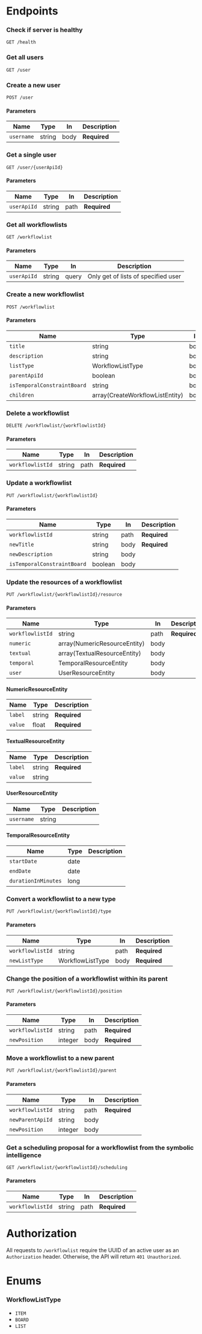 # Endpoints

### Check if server is healthy

```
GET /health
```

### Get all users

```
GET /user
```

### Create a new user

```
POST /user
```

#### Parameters

| Name       | Type   | In   | Description  |
|------------|--------|------|--------------|
| `username` | string | body | __Required__ |

### Get a single user

```
GET /user/{userApiId}
```

#### Parameters

| Name        | Type   | In   | Description  |
|-------------|--------|------|--------------|
| `userApiId` | string | path | __Required__ |

### Get all workflowlists

```
GET /workflowlist
```

#### Parameters

| Name        | Type   | In    | Description                         |
|-------------|--------|-------|-------------------------------------|
| `userApiId` | string | query | Only get of lists of specified user |

### Create a new workflowlist

```
POST /workflowlist
```

#### Parameters

| Name                        | Type                            | In   | Description  |
|-----------------------------|---------------------------------|------|--------------|
| `title`                     | string                          | body | __Required__ |
| `description`               | string                          | body |              |
| `listType`                  | WorkflowListType                | body | __Required__ |
| `parentApiId`               | boolean                         | body |              |
| `isTemporalConstraintBoard` | string                          | body |              |
| `children`                  | array(CreateWorkflowListEntity) | body | __Required__ |

### Delete a workflowlist

```
DELETE /workflowlist/{workflowlistId}
```

#### Parameters

| Name             | Type   | In   | Description  |
|------------------|--------|------|--------------|
| `workflowlistId` | string | path | __Required__ |

### Update a workflowlist

```
PUT /workflowlist/{workflowlistId}
```

#### Parameters

| Name                        | Type    | In   | Description  |
|-----------------------------|---------|------|--------------|
| `workflowlistId`            | string  | path | __Required__ |
| `newTitle`                  | string  | body | __Required__ |
| `newDescription`            | string  | body |              |
| `isTemporalConstraintBoard` | boolean | body |              |

### Update the resources of a workflowlist

```
PUT /workflowlist/{workflowlistId}/resource
```

#### Parameters

| Name             | Type                         | In   | Description  |
|------------------|------------------------------|------|--------------|
| `workflowlistId` | string                       | path | __Required__ |
| `numeric`        | array(NumericResourceEntity) | body |              |
| `textual`        | array(TextualResourceEntity) | body |              |
| `temporal`       | TemporalResourceEntity       | body |              |
| `user`           | UserResourceEntity           | body |              |

#### NumericResourceEntity

| Name    | Type   | Description  |
|---------|--------|--------------|
| `label` | string | __Required__ |
| `value` | float  | __Required__ |

#### TextualResourceEntity

| Name    | Type   | Description  |
|---------|--------|--------------|
| `label` | string | __Required__ |
| `value` | string |              |

#### UserResourceEntity

| Name       | Type   | Description |
|------------|--------|-------------|
| `username` | string |             |

#### TemporalResourceEntity

| Name                | Type | Description |
|---------------------|------|-------------|
| `startDate`         | date |             |
| `endDate`           | date |             |
| `durationInMinutes` | long |             |

### Convert a workflowlist to a new type

```
PUT /workflowlist/{workflowlistId}/type
```

#### Parameters

| Name             | Type             | In   | Description  |
|------------------|------------------|------|--------------|
| `workflowlistId` | string           | path | __Required__ |
| `newListType`    | WorkflowListType | body | __Required__ |

### Change the position of a workflowlist within its parent

```
PUT /workflowlist/{workflowlistId}/position
```

#### Parameters

| Name             | Type    | In   | Description  |
|------------------|---------|------|--------------|
| `workflowlistId` | string  | path | __Required__ |
| `newPosition`    | integer | body | __Required__ |

### Move a workflowlist to a new parent

```
PUT /workflowlist/{workflowlistId}/parent
```

#### Parameters

| Name             | Type    | In   | Description  |
|------------------|---------|------|--------------|
| `workflowlistId` | string  | path | __Required__ |
| `newParentApiId` | string  | body |              |
| `newPosition`    | integer | body |              |

### Get a scheduling proposal for a workflowlist from the symbolic intelligence

```
GET /workflowlist/{workflowlistId}/scheduling
```

#### Parameters

| Name             | Type   | In   | Description  |
|------------------|--------|------|--------------|
| `workflowlistId` | string | path | __Required__ |

# Authorization
All requests to `/workflowlist` require the UUID of an active user as an `Authorization` header.
Otherwise, the API will return `401 Unauthorized`.
# Enums
### WorkflowListType
- `ITEM`
- `BOARD`
- `LIST`

###
